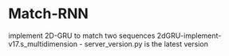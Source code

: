 # Match-RNN
implement 2D-GRU to match two sequences
2dGRU-implement-v17.s_multidimension - server_version.py is the latest version
